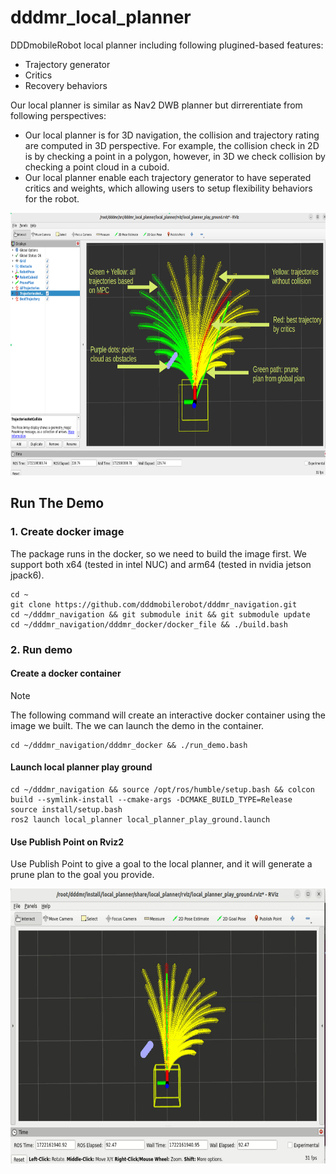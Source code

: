 # dddmr_local_planner

DDDmobileRobot local planner including following plugined-based features:
- Trajectory generator
- Critics
- Recovery behaviors

Our local planner is similar as Nav2 DWB planner but dirrerentiate from following perspectives:
- Our local planner is for 3D navigation, the collision and trajectory rating are computed in 3D perspective. For example, the collision check in 2D is by checking a point in a polygon, however, in 3D we check collision by checking a point cloud in a cuboid.
- Our local planner enable each trajectory generator to have seperated critics and weights, which allowing users to setup flexibility behaviors for the robot.
<p align='center'>
    <img src="https://github.com/dddmobilerobot/dddmr_documentation_materials/blob/main/local_planner/local_planner_play_ground_annotated.png" width="720" height="420"/>
</p>


## Run The Demo
### 1. Create docker image
The package runs in the docker, so we need to build the image first. We support both x64 (tested in intel NUC) and arm64 (tested in nvidia jetson jpack6).
```
cd ~
git clone https://github.com/dddmobilerobot/dddmr_navigation.git
cd ~/dddmr_navigation && git submodule init && git submodule update
cd ~/dddmr_navigation/dddmr_docker/docker_file && ./build.bash
```
### 2. Run demo
#### Create a docker container
> [!NOTE]
> The following command will create an interactive docker container using the image we built. The we can launch the demo in the container.
```
cd ~/dddmr_navigation/dddmr_docker && ./run_demo.bash
```
#### Launch local planner play ground
```
cd ~/dddmr_navigation && source /opt/ros/humble/setup.bash && colcon build --symlink-install --cmake-args -DCMAKE_BUILD_TYPE=Release
source install/setup.bash
ros2 launch local_planner local_planner_play_ground.launch
```
#### Use Publish Point on Rviz2
Use Publish Point to give a goal to the local planner, and it will generate a prune plan to the goal you provide.
<p align='center'>
    <img src="https://github.com/dddmobilerobot/dddmr_documentation_materials/blob/main/local_planner/local_planner_play_ground.gif" width="700" height="440"/>
</p>
